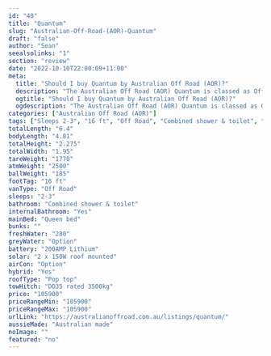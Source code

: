```yaml
---
id: "40"
title: "Quantum"
slug: "Australian-Off-Road-(AOR)-Quantum"
draft: "false"
author: "Sean"
seealsolinks: "1"
section: "review"
date: "2022-10-10T22:00:09+11:00"
meta:
  title: "Should I buy Quantum by Australian Off Road (AOR)?"
  description: "The Australian Off Road (AOR) Quantum is classed as Off Road, and sleeps 2-3 people. It is Australian made and comes in at 16 ft. It generally has Combined shower & toilet."
  ogtitle: "Should I buy Quantum by Australian Off Road (AOR)?"
  ogdescription: "The Australian Off Road (AOR) Quantum is classed as Off Road, and sleeps 2-3 people. It is Australian made and comes in at 16 ft. It generally has Combined shower & toilet."
categories: ["Australian Off Road (AOR)"]
tags: ["Sleeps 2-3", "16 ft", "Off Road", "Combined shower & toilet", "Pop top", "Over 100k"]
totalLength: "6.4"
bodyLength: "4.81"
totalHeight: "2.275"
totalWidth: "1.95"
tareWeight: "1770"
atmWeight: "2500"
ballWeight: "185"
footTag: "16 ft"
vanType: "Off Road"
sleeps: "2-3"
bathroom: "Combined shower & toilet"
internalBathroom: "Yes"
mainBed: "Queen bed"
bunks: ""
freshWater: "280"
greyWater: "Option"
battery: "200AMP Lithium"
solar: "2 x 150W roof mounted"
airCon: "Option"
hybrid: "Yes"
roofType: "Pop top"
towHitch: "DO35 rated 3500kg"
price: "105900"
priceRangeMin: "105900"
priceRangeMax: "105900"
urlLink: "https://australianoffroad.com.au/listings/quantum/"
aussieMade: "Australian made"
noImage: ""
featured: "no"
---
```

